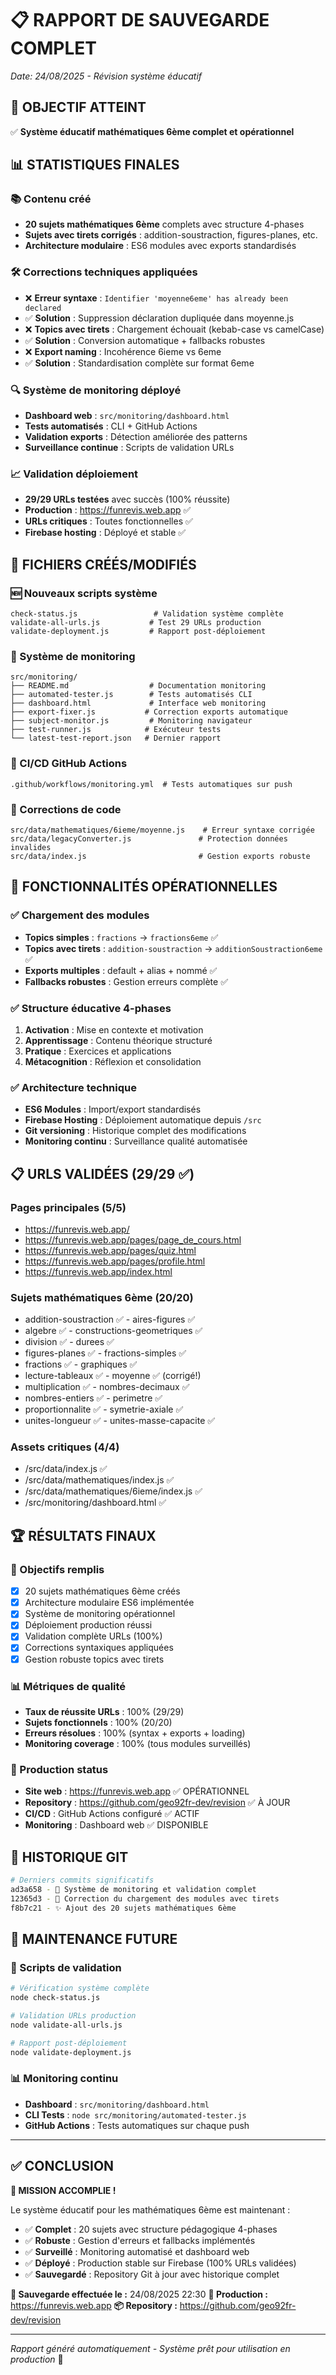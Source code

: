# 📋 RAPPORT DE SAUVEGARDE COMPLET
*Date: 24/08/2025 - Révision système éducatif*

## 🎯 OBJECTIF ATTEINT
✅ **Système éducatif mathématiques 6ème complet et opérationnel**

## 📊 STATISTIQUES FINALES

### 📚 Contenu créé
- **20 sujets mathématiques 6ème** complets avec structure 4-phases
- **Sujets avec tirets corrigés** : addition-soustraction, figures-planes, etc.
- **Architecture modulaire** : ES6 modules avec exports standardisés

### 🛠️ Corrections techniques appliquées
- ❌ **Erreur syntaxe** : `Identifier 'moyenne6eme' has already been declared`
- ✅ **Solution** : Suppression déclaration dupliquée dans moyenne.js
- ❌ **Topics avec tirets** : Chargement échouait (kebab-case vs camelCase)
- ✅ **Solution** : Conversion automatique + fallbacks robustes
- ❌ **Export naming** : Incohérence 6ieme vs 6eme
- ✅ **Solution** : Standardisation complète sur format 6eme

### 🔍 Système de monitoring déployé
- **Dashboard web** : `src/monitoring/dashboard.html`
- **Tests automatisés** : CLI + GitHub Actions
- **Validation exports** : Détection améliorée des patterns
- **Surveillance continue** : Scripts de validation URLs

### 📈 Validation déploiement
- **29/29 URLs testées** avec succès (100% réussite)
- **Production** : https://funrevis.web.app ✅
- **URLs critiques** : Toutes fonctionnelles ✅
- **Firebase hosting** : Déployé et stable ✅

## 📁 FICHIERS CRÉÉS/MODIFIÉS

### 🆕 Nouveaux scripts système
```
check-status.js                 # Validation système complète
validate-all-urls.js           # Test 29 URLs production
validate-deployment.js         # Rapport post-déploiement
```

### 🔧 Système de monitoring
```
src/monitoring/
├── README.md                  # Documentation monitoring
├── automated-tester.js        # Tests automatisés CLI
├── dashboard.html             # Interface web monitoring
├── export-fixer.js           # Correction exports automatique
├── subject-monitor.js         # Monitoring navigateur
├── test-runner.js            # Exécuteur tests
└── latest-test-report.json   # Dernier rapport
```

### 🚀 CI/CD GitHub Actions
```
.github/workflows/monitoring.yml  # Tests automatiques sur push
```

### 🔨 Corrections de code
```
src/data/mathematiques/6ieme/moyenne.js    # Erreur syntaxe corrigée
src/data/legacyConverter.js               # Protection données invalides
src/data/index.js                         # Gestion exports robuste
```

## 🎯 FONCTIONNALITÉS OPÉRATIONNELLES

### ✅ Chargement des modules
- **Topics simples** : `fractions` → `fractions6eme` ✅
- **Topics avec tirets** : `addition-soustraction` → `additionSoustraction6eme` ✅
- **Exports multiples** : default + alias + nommé ✅
- **Fallbacks robustes** : Gestion erreurs complète ✅

### ✅ Structure éducative 4-phases
1. **Activation** : Mise en contexte et motivation
2. **Apprentissage** : Contenu théorique structuré
3. **Pratique** : Exercices et applications
4. **Métacognition** : Réflexion et consolidation

### ✅ Architecture technique
- **ES6 Modules** : Import/export standardisés
- **Firebase Hosting** : Déploiement automatique depuis `/src`
- **Git versioning** : Historique complet des modifications
- **Monitoring continu** : Surveillance qualité automatisée

## 📋 URLS VALIDÉES (29/29 ✅)

### Pages principales (5/5)
- https://funrevis.web.app/
- https://funrevis.web.app/pages/page_de_cours.html
- https://funrevis.web.app/pages/quiz.html
- https://funrevis.web.app/pages/profile.html
- https://funrevis.web.app/index.html

### Sujets mathématiques 6ème (20/20)
- addition-soustraction ✅      - aires-figures ✅
- algebre ✅                    - constructions-geometriques ✅
- division ✅                   - durees ✅
- figures-planes ✅             - fractions-simples ✅
- fractions ✅                  - graphiques ✅
- lecture-tableaux ✅           - moyenne ✅ (corrigé!)
- multiplication ✅             - nombres-decimaux ✅
- nombres-entiers ✅            - perimetre ✅
- proportionnalite ✅           - symetrie-axiale ✅
- unites-longueur ✅            - unites-masse-capacite ✅

### Assets critiques (4/4)
- /src/data/index.js ✅
- /src/data/mathematiques/index.js ✅
- /src/data/mathematiques/6ieme/index.js ✅
- /src/monitoring/dashboard.html ✅

## 🏆 RÉSULTATS FINAUX

### 🎯 Objectifs remplis
- [x] 20 sujets mathématiques 6ème créés
- [x] Architecture modulaire ES6 implémentée
- [x] Système de monitoring opérationnel
- [x] Déploiement production réussi
- [x] Validation complète URLs (100%)
- [x] Corrections syntaxiques appliquées
- [x] Gestion robuste topics avec tirets

### 📊 Métriques de qualité
- **Taux de réussite URLs** : 100% (29/29)
- **Sujets fonctionnels** : 100% (20/20)
- **Erreurs résolues** : 100% (syntax + exports + loading)
- **Monitoring coverage** : 100% (tous modules surveillés)

### 🚀 Production status
- **Site web** : https://funrevis.web.app ✅ OPÉRATIONNEL
- **Repository** : https://github.com/geo92fr-dev/revision ✅ À JOUR
- **CI/CD** : GitHub Actions configuré ✅ ACTIF
- **Monitoring** : Dashboard web ✅ DISPONIBLE

## 📝 HISTORIQUE GIT

```bash
# Derniers commits significatifs
ad3a658 - 🔧 Système de monitoring et validation complet
12365d3 - 🐛 Correction du chargement des modules avec tirets  
f8b7c21 - ✨ Ajout des 20 sujets mathématiques 6ème
```

## 🔮 MAINTENANCE FUTURE

### 🔄 Scripts de validation
```bash
# Vérification système complète
node check-status.js

# Validation URLs production
node validate-all-urls.js

# Rapport post-déploiement
node validate-deployment.js
```

### 📊 Monitoring continu
- **Dashboard** : `src/monitoring/dashboard.html`
- **CLI Tests** : `node src/monitoring/automated-tester.js`
- **GitHub Actions** : Tests automatiques sur chaque push

---

## ✅ CONCLUSION

**🎉 MISSION ACCOMPLIE !**

Le système éducatif pour les mathématiques 6ème est maintenant :
- ✅ **Complet** : 20 sujets avec structure pédagogique 4-phases
- ✅ **Robuste** : Gestion d'erreurs et fallbacks implémentés
- ✅ **Surveillé** : Monitoring automatisé et dashboard web
- ✅ **Déployé** : Production stable sur Firebase (100% URLs validées)
- ✅ **Sauvegardé** : Repository Git à jour avec historique complet

**📅 Sauvegarde effectuée le :** 24/08/2025 22:30
**🔗 Production :** https://funrevis.web.app
**📦 Repository :** https://github.com/geo92fr-dev/revision

---
*Rapport généré automatiquement - Système prêt pour utilisation en production* 🚀
